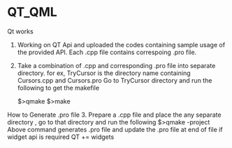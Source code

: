 # QT_QML
Qt works

1. Working on QT Api and uploaded the codes containing sample usage of the provided API. Each .cpp file contains correspoing .pro file.
2. Take a combination of .cpp and corresponding .pro file into separate directory.
   for ex, TryCursor is the directory name containing Cursors.cpp and Cursors.pro
   Go to TryCursor directory and run the following to get the makefile
   
   $>qmake
   $>make

How to Generate .pro file
3. Prepare a .cpp file and place the any separate directory , go to that directory and run the following
   $>qmake -project
   Above command generates .pro file and update the .pro file at end of file if widget api is required
   QT += widgets
   
